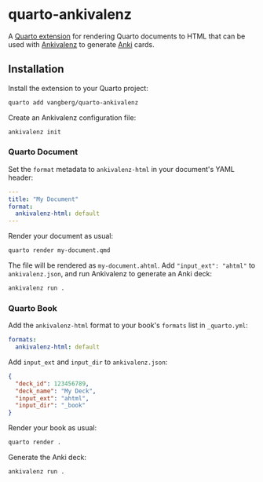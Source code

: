 # quarto-ankivalenz

A [Quarto extension](https://quarto.org/docs/extensions/) for rendering Quarto documents to HTML
that can be used with [Ankivalenz](https://github.com/vangberg/ankivalenz) to generate [Anki](https://apps.ankiweb.net/)
cards.

## Installation

Install the extension to your Quarto project:

```bash
quarto add vangberg/quarto-ankivalenz
```

Create an Ankivalenz configuration file:

```bash
ankivalenz init
```

### Quarto Document

Set the `format` metadata to `ankivalenz-html` in your document's YAML header:

```yaml
---
title: "My Document"
format:
  ankivalenz-html: default
---
```

Render your document as usual:

```bash
quarto render my-document.qmd
```

The file will be rendered as `my-document.ahtml`. Add `"input_ext": "ahtml"` to
`ankivalenz.json`, and run Ankivalenz to generate an Anki deck:

```bash
ankivalenz run .
```

### Quarto Book

Add the `ankivalenz-html` format to your book's `formats` list in `_quarto.yml`:

```yaml
formats:
  ankivalenz-html: default
```

Add `input_ext` and `input_dir` to `ankivalenz.json`:

```json
{
  "deck_id": 123456789,
  "deck_name": "My Deck",
  "input_ext": "ahtml",
  "input_dir": "_book"
}
```

Render your book as usual:

```bash
quarto render .
```

Generate the Anki deck:

```bash
ankivalenz run .
```
